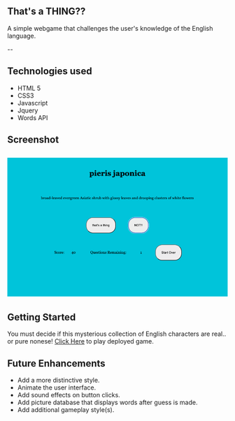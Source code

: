 That's a THING??
--

A simple webgame that challenges the user's knowledge of the English language.

--

Technologies used
--

* HTML 5
* CSS3
* Javascript
* Jquery
* Words API

Screenshot
--

![image](./screenshot.png)
--
Getting Started
--

You must decide if this mysterious collection of English characters are real.. or pure nonese! [Click Here](https://caseyvoss95.github.io/THATS-a-word/) to play deployed game.


Future Enhancements
--
* Add a more distinctive style.
* Animate the user interface.
* Add sound effects on button clicks.
* Add picture database that displays words after guess is made.
* Add additional gameplay style(s).
